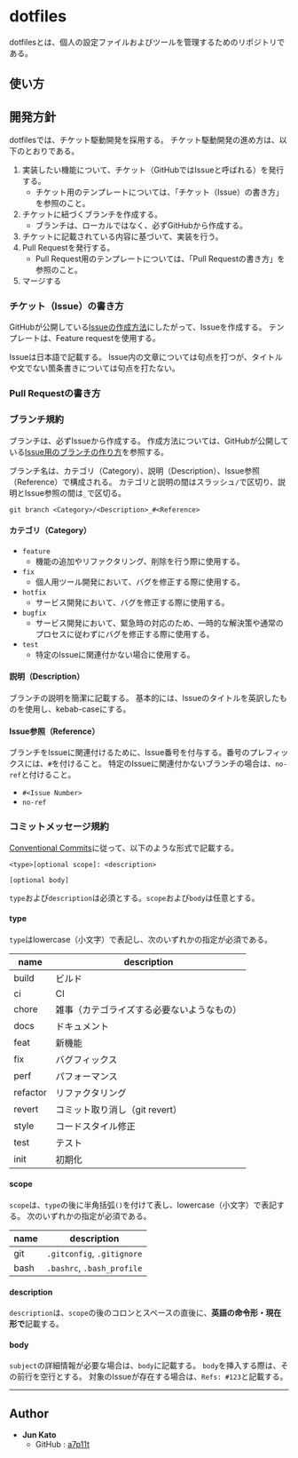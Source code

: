 # dotfiles

dotfilesとは、個人の設定ファイルおよびツールを管理するためのリポジトリである。

## 使い方

## 開発方針

dotfilesでは、チケット駆動開発を採用する。
チケット駆動開発の進め方は、以下のとおりである。

1. 実装したい機能について、チケット（GitHubではIssueと呼ばれる）を発行する。
    - チケット用のテンプレートについては、「チケット（Issue）の書き方」を参照のこと。
1. チケットに紐づくブランチを作成する。
    - ブランチは、ローカルではなく、必ずGitHubから作成する。
1. チケットに記載されている内容に基づいて、実装を行う。
1. Pull Requestを発行する。
    - Pull Request用のテンプレートについては、「Pull Requestの書き方」を参照のこと。
1. マージする

### チケット（Issue）の書き方
GitHubが公開している[Issueの作成方法](https://docs.github.com/ja/issues/tracking-your-work-with-issues/creating-an-issue)にしたがって、Issueを作成する。
テンプレートは、Feature requestを使用する。

Issueは日本語で記載する。
Issue内の文章については句点を打つが、タイトルや文でない箇条書きについては句点を打たない。

### Pull Requestの書き方

### ブランチ規約

ブランチは、必ずIssueから作成する。
作成方法については、GitHubが公開している[Issue用のブランチの作り方](https://docs.github.com/ja/issues/tracking-your-work-with-issues/creating-a-branch-for-an-issue)を参照する。

ブランチ名は、カテゴリ（Category）、説明（Description）、Issue参照（Reference）で構成される。
カテゴリと説明の間はスラッシュ`/`で区切り、説明とIssue参照の間は`_`で区切る。

```
git branch <Category>/<Description>_#<Reference>
```

#### カテゴリ（Category）
- `feature`
    - 機能の追加やリファクタリング、削除を行う際に使用する。
- `fix`
    - 個人用ツール開発において、バグを修正する際に使用する。
- `hotfix`
    - サービス開発において、バグを修正する際に使用する。
- `bugfix`
    - サービス開発において、緊急時の対応のため、一時的な解決策や通常のプロセスに従わずにバグを修正する際に使用する。
- `test`
    - 特定のIssueに関連付かない場合に使用する。

#### 説明（Description）

ブランチの説明を簡潔に記載する。
基本的には、Issueのタイトルを英訳したものを使用し、kebab-caseにする。

#### Issue参照（Reference）

ブランチをIssueに関連付けるために、Issue番号を付与する。番号のプレフィックスには、`#`を付けること。
特定のIssueに関連付かないブランチの場合は、`no-ref`と付けること。
- `#<Issue Number>`
- `no-ref`

### コミットメッセージ規約

[Conventional Commits](https://www.conventionalcommits.org/ja/v1.0.0/)に従って、以下のような形式で記載する。

```
<type>[optional scope]: <description>

[optional body]
```

`type`および`description`は必須とする。`scope`および`body`は任意とする。


#### type

`type`はlowercase（小文字）で表記し、次のいずれかの指定が必須である。


| name     | description                                |
| -------- | ------------------------------------------ |
| build    | ビルド                                     |
| ci       | CI                                         |
| chore    | 雑事（カテゴライズする必要ないようなもの） |
| docs     | ドキュメント                               |
| feat     | 新機能                                     |
| fix      | バグフィックス                             |
| perf     | パフォーマンス                             |
| refactor | リファクタリング                           |
| revert   | コミット取り消し（git revert）             |
| style    | コードスタイル修正                         |
| test     | テスト                                     |
| init     | 初期化                                     |

#### scope

`scope`は、`type`の後に半角括弧`()`を付けて表し、lowercase（小文字）で表記する。
次のいずれかの指定が必須である。

| name | description                |
| ---- | -------------------------- |
| git  | `.gitconfig`, `.gitignore` |
| bash | `.bashrc`, `.bash_profile` |

#### description

`description`は、`scope`の後のコロンとスペースの直後に、**英語の命令形・現在形で**記載する。

#### body
`subject`の詳細情報が必要な場合は、`body`に記載する。
`body`を挿入する際は、その前行を空行とする。
対象のIssueが存在する場合は、`Refs: #123`と記載する。

---

## Author
- **Jun Kato**
  - GitHub : [a7p11t](https://github.com/a7p11t)

